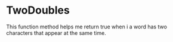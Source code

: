 # TwoDoubles
This function method helps me return true when i a word has two characters that appear at the same time.
